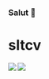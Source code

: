 ### Salut 👋
# sltcv

<img align="left" src="https://github-readme-stats.vercel.app/api?username=GAGOU78&show_icons=true&theme=chartreuse-dark&count_private=true"/>
<img align="left" src="https://github-readme-stats.vercel.app/api/top-langs/?username=GAGOU78&compact&theme=chartreuse-dark&count_private=true"/>

